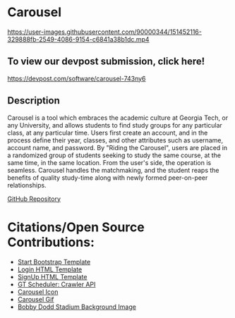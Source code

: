 # Carousel


https://user-images.githubusercontent.com/90000344/151452116-329888fb-2549-4086-9154-c6841a38b1dc.mp4

## To view our devpost submission, click here! 

https://devpost.com/software/carousel-743ny6

## Description
Carousel is a tool which embraces the academic culture at Georgia Tech, or any University, and allows students to find study groups for any particular class, at any particular time. 
Users first create an account, and in the process define their year, classes, and other attributes such as username, account name, and password. By "Riding the Carousel",
users are placed in a randomized group of students seeking to study the same course, at the same time, in the same location. From the user's side, the operation is seamless.
Carousel handles the matchmaking, and the student reaps the benefits of quality study-time along with newly formed peer-on-peer relationships.

[GitHub Repository](https://github.com/DhruvShah09/Carousel.git)

# Citations/Open Source Contributions:
- [Start Bootstrap Template](https://startbootstrap.com/template/scrolling-nav/)
- [Login HTML Template](https://colorlib.com/wp/html5-and-css3-login-forms/)
- [SignUp HTML Template](https://colorlib.com/wp/free-bootstrap-registration-forms/)
- [GT Scheduler: Crawler API](https://github.com/gt-scheduler/crawler.git)
- [Carousel Icon](https://www.flaticon.com/free-icon/carousel_86632)
- [Carousel Gif](https://www.pinterest.es/pin/425308758559200848/)
- [Bobby Dodd Stadium Background Image](https://www.11alive.com/article/sports/georgia-tech-football-friday-night-game/85-03013611-856c-4459-b20e-ccc07a044aff)

